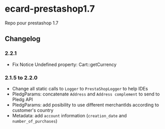 # ecard-prestashop1.7
Repo pour prestashop 1.7

## Changelog
### 2.2.1
- Fix Notice Undefined property: Cart::getCurrency
### 2.1.5 to 2.2.0
- Change all static calls to `Logger` to `PrestaShopLogger` to help IDEs
- PledgParams: concatenate `Address` and `Address complement` to send to Pledg API
- PledgParams: add posibility to use different merchantIds according to customer's country
- Metadata: add `account` information (`creation_date` and `number_of_purchases`)